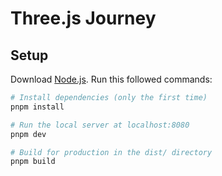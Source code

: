 # Three.js Journey

## Setup

Download [Node.js](https://nodejs.org/en/download/).
Run this followed commands:

```bash
# Install dependencies (only the first time)
pnpm install

# Run the local server at localhost:8080
pnpm dev

# Build for production in the dist/ directory
pnpm build
```
